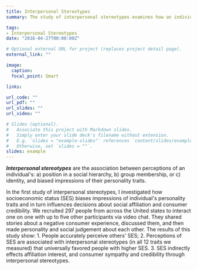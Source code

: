 ```yaml
---
title: Interpersonal Stereotypes
summary: The study of interpersonal stereotypes examines how an individual's position in a social hierarchy, group membership, or identity bias impressions of their personality traits.

tags:
- Interpersonal Stereotypes
date: "2016-04-27T00:00:00Z"

# Optional external URL for project (replaces project detail page).
external_link: ""

image:
  caption: 
  focal_point: Smart

links:

url_code: ""
url_pdf: ""
url_slides: ""
url_video: ""

# Slides (optional).
#   Associate this project with Markdown slides.
#   Simply enter your slide deck's filename without extension.
#   E.g. `slides = "example-slides"` references `content/slides/example-slides.md`.
#   Otherwise, set `slides = ""`.
slides: example
---
```


***Interpersonal stereotypes*** are the association between perceptions of an individual's: a) position in a social hierarchy, b) group membership, or c) identity, and biased impressions of their personality traits. 


In the first study of interpersonal stereotypes, I investigated how socioeconomic status (SES) biases impressions of individual's personality traits and in turn influences decisions about social affiliation and consumer credibility. We recruited 297 people from across the United states to interact one on one with up to five other participants via video chat. They shared stories about a negative consumer experience, discussed them, and then made personality and social judgement about each other. The results of this study show: 1. People accurately perceive others' SES; 2. Perceptions of SES are associated with interpersonal stereotypes (in all 12 traits we measured) that universally favored people with higher SES. 3. SES indirectly effects affiliation interest, and consumer sympathy and credibility through interpersonal stereotypes.
